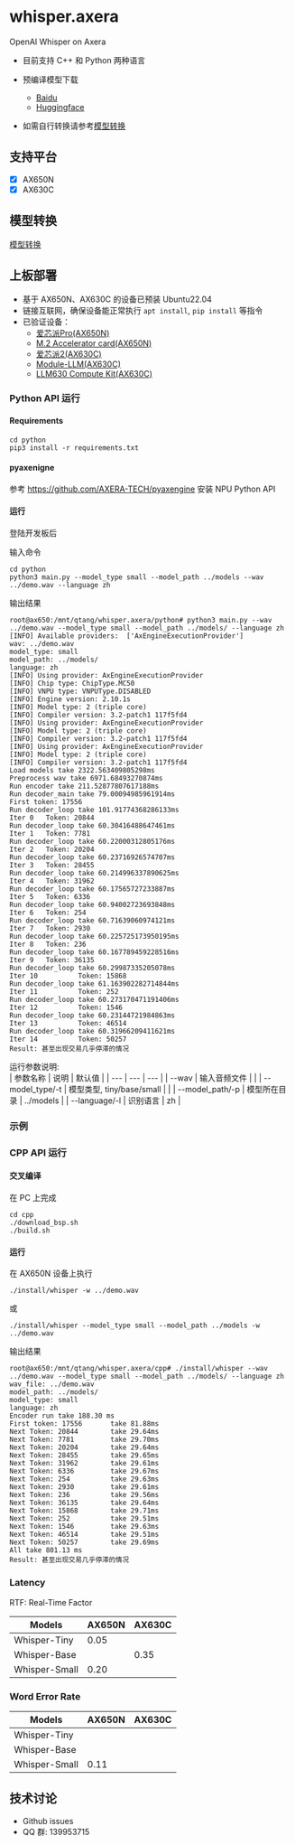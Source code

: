 # whisper.axera

OpenAI Whisper on Axera

- 目前支持 C++ 和 Python 两种语言
- 预编译模型下载
  - [Baidu](https://pan.baidu.com/s/1tOHVMZCin0A68T5HmKRJyg?pwd=axyz)
  - [Huggingface](https://huggingface.co/AXERA-TECH/Whisper)

- 如需自行转换请参考[模型转换](/model_convert/README.md)

## 支持平台

- [x] AX650N
- [x] AX630C

## 模型转换

[模型转换](./model_convert/README.md)

## 上板部署

- 基于 AX650N、AX630C 的设备已预装 Ubuntu22.04
- 链接互联网，确保设备能正常执行 `apt install`, `pip install` 等指令
- 已验证设备：
  - [爱芯派Pro(AX650N)](https://wiki.sipeed.com/hardware/zh/maixIV/m4ndock/m4ndock.html)
  - [M.2 Accelerator card(AX650N)](https://axcl-docs.readthedocs.io/zh-cn/latest/doc_guide_hardware.html)
  - [爱芯派2(AX630C)](https://axera-pi-2-docs-cn.readthedocs.io/zh-cn/latest/index.html)
  - [Module-LLM(AX630C)](https://docs.m5stack.com/zh_CN/module/Module-LLM)
  - [LLM630 Compute Kit(AX630C)](https://docs.m5stack.com/zh_CN/core/LLM630%20Compute%20Kit)


### Python API 运行

#### Requirements

```
cd python
pip3 install -r requirements.txt
```

####  pyaxenigne

参考 https://github.com/AXERA-TECH/pyaxengine 安装 NPU Python API

#### 运行

登陆开发板后

输入命令

```
cd python  
python3 main.py --model_type small --model_path ../models --wav ../demo.wav --language zh
```

输出结果

```
root@ax650:/mnt/qtang/whisper.axera/python# python3 main.py --wav ../demo.wav --model_type small --model_path ../models/ --language zh
[INFO] Available providers:  ['AxEngineExecutionProvider']
wav: ../demo.wav
model_type: small
model_path: ../models/
language: zh
[INFO] Using provider: AxEngineExecutionProvider
[INFO] Chip type: ChipType.MC50
[INFO] VNPU type: VNPUType.DISABLED
[INFO] Engine version: 2.10.1s
[INFO] Model type: 2 (triple core)
[INFO] Compiler version: 3.2-patch1 117f5fd4
[INFO] Using provider: AxEngineExecutionProvider
[INFO] Model type: 2 (triple core)
[INFO] Compiler version: 3.2-patch1 117f5fd4
[INFO] Using provider: AxEngineExecutionProvider
[INFO] Model type: 2 (triple core)
[INFO] Compiler version: 3.2-patch1 117f5fd4
Load models take 2322.563409805298ms
Preprocess wav take 6971.68493270874ms
Run encoder take 211.52877807617188ms
Run decoder_main take 79.00094985961914ms
First token: 17556
Run decoder_loop take 101.91774368286133ms
Iter 0   Token: 20844
Run decoder_loop take 60.30416488647461ms
Iter 1   Token: 7781
Run decoder_loop take 60.22000312805176ms
Iter 2   Token: 20204
Run decoder_loop take 60.23716926574707ms
Iter 3   Token: 28455
Run decoder_loop take 60.214996337890625ms
Iter 4   Token: 31962
Run decoder_loop take 60.17565727233887ms
Iter 5   Token: 6336
Run decoder_loop take 60.94002723693848ms
Iter 6   Token: 254
Run decoder_loop take 60.71639060974121ms
Iter 7   Token: 2930
Run decoder_loop take 60.225725173950195ms
Iter 8   Token: 236
Run decoder_loop take 60.167789459228516ms
Iter 9   Token: 36135
Run decoder_loop take 60.29987335205078ms
Iter 10          Token: 15868
Run decoder_loop take 61.163902282714844ms
Iter 11          Token: 252
Run decoder_loop take 60.273170471191406ms
Iter 12          Token: 1546
Run decoder_loop take 60.23144721984863ms
Iter 13          Token: 46514
Run decoder_loop take 60.31966209411621ms
Iter 14          Token: 50257
Result: 甚至出现交易几乎停滞的情况
```

运行参数说明:  
| 参数名称 | 说明 | 默认值 |
| --- | --- | --- |
| --wav | 输入音频文件 | |
| --model_type/-t | 模型类型, tiny/base/small | |
| --model_path/-p | 模型所在目录 | ../models |
| --language/-l | 识别语言 | zh |

### 示例

### CPP API 运行

#### 交叉编译

在 PC 上完成

```
cd cpp
./download_bsp.sh
./build.sh
```

#### 运行

在 AX650N 设备上执行

```
./install/whisper -w ../demo.wav
```

或  

```
./install/whisper --model_type small --model_path ../models -w ../demo.wav
```

输出结果

```
root@ax650:/mnt/qtang/whisper.axera/cpp# ./install/whisper --wav ../demo.wav --model_type small --model_path ../models/ --language zh
wav_file: ../demo.wav
model_path: ../models/
model_type: small
language: zh
Encoder run take 188.30 ms
First token: 17556       take 81.88ms
Next Token: 20844        take 29.64ms
Next Token: 7781         take 29.70ms
Next Token: 20204        take 29.64ms
Next Token: 28455        take 29.65ms
Next Token: 31962        take 29.61ms
Next Token: 6336         take 29.67ms
Next Token: 254          take 29.63ms
Next Token: 2930         take 29.61ms
Next Token: 236          take 29.56ms
Next Token: 36135        take 29.64ms
Next Token: 15868        take 29.71ms
Next Token: 252          take 29.51ms
Next Token: 1546         take 29.63ms
Next Token: 46514        take 29.51ms
Next Token: 50257        take 29.69ms
All take 801.13 ms
Result: 甚至出现交易几乎停滞的情况
```

### Latency

RTF: Real-Time Factor

| Models        | AX650N | AX630C |
| ------------- | ------ | ------ |
| Whisper-Tiny  | 0.05   |        |
| Whisper-Base  |        | 0.35   |
| Whisper-Small | 0.20   |        |

### Word Error Rate

| Models        | AX650N | AX630C |
| ------------- | ------ | ------ |
| Whisper-Tiny  |        |        |
| Whisper-Base  |        |        |
| Whisper-Small |  0.11  |        |

## 技术讨论

- Github issues
- QQ 群: 139953715

